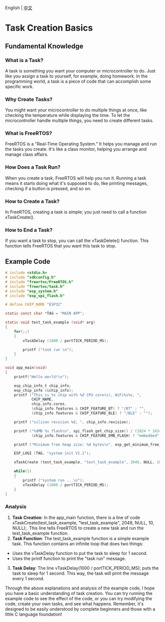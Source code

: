 English | [中文](基础版_CN.md)

# Task Creation Basics

## Fundamental Knowledge

### What is a Task?
A task is something you want your computer or microcontroller to do. Just like you assign a task to yourself, for example, doing homework. In the programming world, a task is a piece of code that can accomplish some specific work.

### Why Create Tasks?
You might want your microcontroller to do multiple things at once, like checking the temperature while displaying the time. To let the microcontroller handle multiple things, you need to create different tasks.

### What is FreeRTOS?
FreeRTOS is a "Real-Time Operating System." It helps you manage and run the tasks you create. It's like a class monitor, helping you arrange and manage class affairs.

### How Does a Task Run?
When you create a task, FreeRTOS will help you run it. Running a task means it starts doing what it's supposed to do, like printing messages, checking if a button is pressed, and so on.

### How to Create a Task?
In FreeRTOS, creating a task is simple; you just need to call a function xTaskCreate().

### How to End a Task?
If you want a task to stop, you can call the vTaskDelete() function. This function tells FreeRTOS that you want this task to stop.

## Example Code

~~~c
# include <stdio.h>
# include "sdkconfig.h"
# include "freertos/FreeRTOS.h"
# include "freertos/task.h"
# include "esp_system.h"
# include "esp_spi_flash.h"

# define CHIP_NAME "ESP32"

static const char *TAG = "MAIN APP";

static void test_task_example (void* arg)
{
    for(;;) 
    {
        vTaskDelay (1000 / portTICK_PERIOD_MS);

        printf ("task run \n");
    }
}

void app_main(void)
{
    printf("Hello world!\n");

    esp_chip_info_t chip_info;
    esp_chip_info (&chip_info);
    printf ("This is %s chip with %d CPU core(s), WiFi%s%s, ",
            CHIP_NAME,
            chip_info.cores,                                                
            (chip_info.features & CHIP_FEATURE_BT) ? "/BT" : "",            
            (chip_info.features & CHIP_FEATURE_BLE) ? "/BLE" : "");         

    printf ("silicon revision %d, ", chip_info.revision);                   

    printf ("%dMB %s flash\n", spi_flash_get_chip_size() / (1024 * 1024),
            (chip_info.features & CHIP_FEATURE_EMB_FLASH) ? "embedded" : "external");

    printf ("Minimum free heap size: %d bytes\n", esp_get_minimum_free_heap_size());

    ESP_LOGI (TAG, "system init V1.1");

    xTaskCreate (test_task_example, "test_task_example", 2048, NULL, 10, NULL);

    while(1)
    {
        printf ("system run ...\n");                    
        vTaskDelay (1000 / portTICK_PERIOD_MS);        
    }
}
~~~

### Analysis
1. **Task Creation**: In the app_main function, there is a line of code xTaskCreate(test_task_example, "test_task_example", 2048, NULL, 10, NULL);. This line tells FreeRTOS to create a new task and run the test_task_example function.
2. **Task Function**: The test_task_example function is a simple example task. This function contains an infinite loop that does two things:
- Uses the vTaskDelay function to put the task to sleep for 1 second.
- Uses the printf function to print the "task run" message.
3. **Task Delay**: The line vTaskDelay(1000 / portTICK_PERIOD_MS); puts the task to sleep for 1 second. This way, the task will print the message every 1 second.

Through the above explanations and analysis of the example code, I hope you have a basic understanding of task creation. You can try running the example code to see the effect of the code, or you can try modifying the code, create your own tasks, and see what happens.
Remember, it's designed to be easily understood by complete beginners and those with a little C language foundation!
